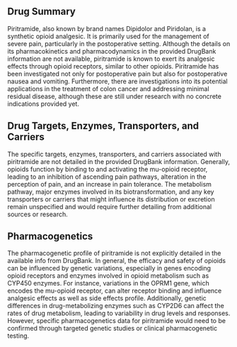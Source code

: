 ## Drug Summary
Piritramide, also known by brand names Dipidolor and Piridolan, is a synthetic opioid analgesic. It is primarily used for the management of severe pain, particularly in the postoperative setting. Although the details on its pharmacokinetics and pharmacodynamics in the provided DrugBank information are not available, piritramide is known to exert its analgesic effects through opioid receptors, similar to other opioids. Piritramide has been investigated not only for postoperative pain but also for postoperative nausea and vomiting. Furthermore, there are investigations into its potential applications in the treatment of colon cancer and addressing minimal residual disease, although these are still under research with no concrete indications provided yet.

## Drug Targets, Enzymes, Transporters, and Carriers
The specific targets, enzymes, transporters, and carriers associated with piritramide are not detailed in the provided DrugBank information. Generally, opioids function by binding to and activating the mu-opioid receptor, leading to an inhibition of ascending pain pathways, alteration in the perception of pain, and an increase in pain tolerance. The metabolism pathway, major enzymes involved in its biotransformation, and any key transporters or carriers that might influence its distribution or excretion remain unspecified and would require further detailing from additional sources or research.

## Pharmacogenetics
The pharmacogenetic profile of piritramide is not explicitly detailed in the available info from DrugBank. In general, the efficacy and safety of opioids can be influenced by genetic variations, especially in genes encoding opioid receptors and enzymes involved in opioid metabolism such as CYP450 enzymes. For instance, variations in the OPRM1 gene, which encodes the mu-opioid receptor, can alter receptor binding and influence analgesic effects as well as side effects profile. Additionally, genetic differences in drug-metabolizing enzymes such as CYP2D6 can affect the rates of drug metabolism, leading to variability in drug levels and responses. However, specific pharmacogenetics data for piritramide would need to be confirmed through targeted genetic studies or clinical pharmacogenetic testing.